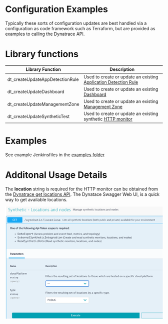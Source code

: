 # Configuration Examples

Typically these sorts of configuration updates are best handled via a configuration as code framework such as Terraform, but are provided as examples to calling the Dynatrace API.

# Library functions

| Library Function | Description |
| --- | --- |
| dt_createUpdateAppDetectionRule | Used to create or update an existing [Application Detection Rule](https://www.dynatrace.com/support/help/dynatrace-api/configuration-api/rum/application-detection-configuration/) |
| dt_createUpdateDashboard | Used to create or update an existing [Dashboard](https://www.dynatrace.com/support/help/dynatrace-api/configuration-api/dashboards-api/) |
| dt_createUpdateManagementZone | Used to create or update an existing [Management Zone](https://www.dynatrace.com/support/help/dynatrace-api/configuration-api/management-zones-api/) |
| dt_createUpdateSyntheticTest | Used to create or update an existing synthetic [HTTP monitor](https://www.dynatrace.com/support/help/how-to-use-dynatrace/synthetic-monitoring/http-monitors/create-an-http-monitor/) |

# Examples

See example Jenkinsfiles in the [examples folder](examples)

# Additonal Usage Details

The **location** string is required for the HTTP monitor can be obtained from the [Dynatrace get locations API](https://www.dynatrace.com/support/help/dynatrace-api/environment-api/synthetic/synthetic-locations/get-all-locations/). The Dynatace Swagger Web UI, is a quick way to get available locations.

![](./images/monitor-api.png)


